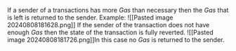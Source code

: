 If a sender of a transactions has more *Gas* than necessary then the *Gas* that is left is returned to the sender.
Example:
![[Pasted image 20240808181628.png]]
If the sender of the transaction does not have enough *Gas* then the state of the transaction is fully reverted.
![[Pasted image 20240808181726.png]]In this case no *Gas* is returned to the sender.
